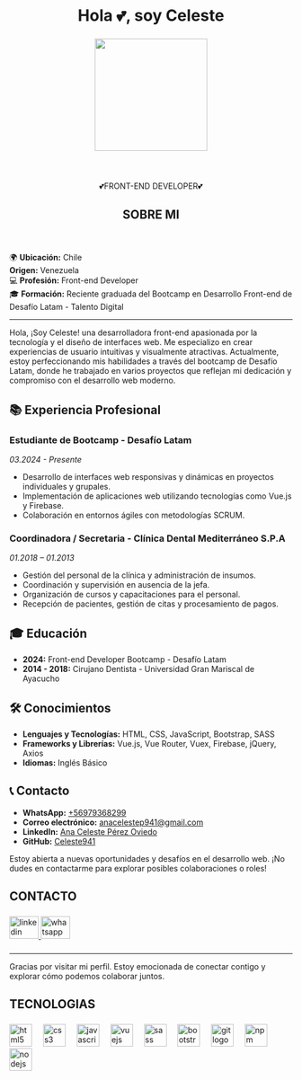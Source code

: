 <h1 align="center">Hola 💕, soy Celeste</h1>

###

<div align="center">
  <img height="200" src="https://soyhorizonte.com/wp-content/uploads/2020/10/JS-by-SoyHorizonte.gif"  />
</div>

###

<br clear="both">

<p align="center">💕FRONT-END DEVELOPER💕</p>

###

<h2 align="center">SOBRE MI</h2>

###

<br clear="both">

🌍 **Ubicación:** Chile  
   **Origen:** Venezuela  
💻 **Profesión:** Front-end Developer  
🎓 **Formación:** Reciente graduada del Bootcamp en Desarrollo Front-end de Desafío Latam - Talento Digital

---

Hola, ¡Soy Celeste! una desarrolladora front-end apasionada por la tecnología y el diseño de interfaces web. Me especializo en crear experiencias de usuario intuitivas y visualmente atractivas. Actualmente, estoy perfeccionando mis habilidades a través del bootcamp de Desafío Latam, donde he trabajado en varios proyectos que reflejan mi dedicación y compromiso con el desarrollo web moderno.

## 📚 Experiencia Profesional

### Estudiante de Bootcamp - Desafío Latam
*03.2024 - Presente*
- Desarrollo de interfaces web responsivas y dinámicas en proyectos individuales y grupales.
- Implementación de aplicaciones web utilizando tecnologías como Vue.js y Firebase.
- Colaboración en entornos ágiles con metodologías SCRUM.

### Coordinadora / Secretaria - Clínica Dental Mediterráneo S.P.A
*01.2018 – 01.2013*
- Gestión del personal de la clínica y administración de insumos.
- Coordinación y supervisión en ausencia de la jefa.
- Organización de cursos y capacitaciones para el personal.
- Recepción de pacientes, gestión de citas y procesamiento de pagos.

## 🎓 Educación

- **2024:** Front-end Developer Bootcamp - Desafío Latam
- **2014 - 2018:** Cirujano Dentista - Universidad Gran Mariscal de Ayacucho

## 🛠 Conocimientos

- **Lenguajes y Tecnologías:** HTML, CSS, JavaScript, Bootstrap, SASS
- **Frameworks y Librerías:** Vue.js, Vue Router, Vuex, Firebase, jQuery, Axios
- **Idiomas:** Inglés Básico

## 📞 Contacto

- **WhatsApp:** [+56979368299](https://wa.me/56979368299)
- **Correo electrónico:** [anacelestep941@gmail.com](mailto:anacelestep941@gmail.com)
- **LinkedIn:** [Ana Celeste Pérez Oviedo](https://www.linkedin.com/in/ana-celeste-perez-oviedo-29bb0218a/)
- **GitHub:** [Celeste941](https://github.com/Celeste941)

Estoy abierta a nuevas oportunidades y desafíos en el desarrollo web. ¡No dudes en contactarme para explorar posibles colaboraciones o roles!

<h2 align="left">CONTACTO</h2>

###

<div align="left">
  <a href="https://www.linkedin.com/in/ana-celeste-perez-oviedo-29bb0218a/" target="_blank">
    <img src="https://raw.githubusercontent.com/maurodesouza/profile-readme-generator/master/src/assets/icons/social/linkedin/default.svg" width="52" height="40" alt="linkedin logo"  />
  </a>
  <a href="https://wa.me/56979368299" target="_blank">
    <img src="https://raw.githubusercontent.com/maurodesouza/profile-readme-generator/master/src/assets/icons/social/whatsapp/default.svg" width="52" height="40" alt="whatsapp logo"  />
  </a>
</div>

###


---

Gracias por visitar mi perfil. Estoy emocionada de conectar contigo y explorar cómo podemos colaborar juntos.



<h2 align="left">TECNOLOGIAS</h2>

###

<div align="left">
  <img src="https://cdn.jsdelivr.net/gh/devicons/devicon/icons/html5/html5-original.svg" height="40" alt="html5 logo"  />
  <img width="12" />
  <img src="https://cdn.jsdelivr.net/gh/devicons/devicon/icons/css3/css3-original.svg" height="40" alt="css3 logo"  />
  <img width="12" />
  <img src="https://cdn.jsdelivr.net/gh/devicons/devicon/icons/javascript/javascript-original.svg" height="40" alt="javascript logo"  />
  <img width="12" />
  <img src="https://cdn.jsdelivr.net/gh/devicons/devicon/icons/vuejs/vuejs-original.svg" height="40" alt="vuejs logo"  />
  <img width="12" />
  <img src="https://cdn.jsdelivr.net/gh/devicons/devicon/icons/sass/sass-original.svg" height="40" alt="sass logo"  />
  <img width="12" />
  <img src="https://cdn.jsdelivr.net/gh/devicons/devicon/icons/bootstrap/bootstrap-original.svg" height="40" alt="bootstrap logo"  />
  <img width="12" />
  <img src="https://cdn.jsdelivr.net/gh/devicons/devicon/icons/git/git-original.svg" height="40" alt="git logo"  />
  <img width="12" />
  <img src="https://cdn.jsdelivr.net/gh/devicons/devicon/icons/npm/npm-original-wordmark.svg" height="40" alt="npm logo"  />
  <img width="12" />
  <img src="https://cdn.jsdelivr.net/gh/devicons/devicon/icons/nodejs/nodejs-original.svg" height="40" alt="nodejs logo"  />
</div>

###

